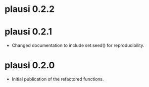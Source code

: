 # plausi 0.2.2

# plausi 0.2.1

* Changed documentation to include set.seed() for reproducibility.

# plausi 0.2.0

* Initial publication of the refactored functions.
